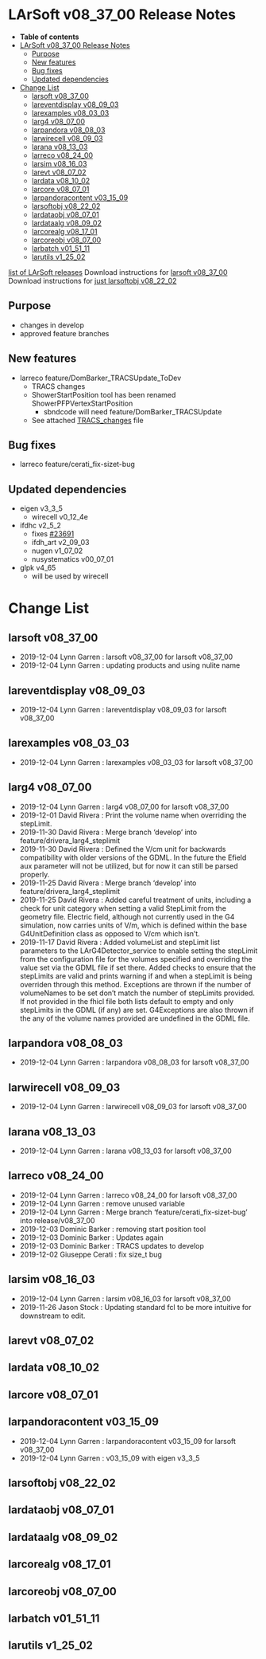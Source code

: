 LArSoft v08_37_00 Release Notes
======================================================================

-   **Table of contents**
-   [LArSoft v08_37_00 Release Notes](#LArSoft-v08_37_00-Release-Notes)
    -   [Purpose](#Purpose)
    -   [New features](#New-features)
    -   [Bug fixes](#Bug-fixes)
    -   [Updated dependencies](#Updated-dependencies)
-   [Change List](#Change-List)
    -   [larsoft v08_37_00](#larsoft-v08_37_00)
    -   [lareventdisplay v08_09_03](#lareventdisplay-v08_09_03)
    -   [larexamples v08_03_03](#larexamples-v08_03_03)
    -   [larg4 v08_07_00](#larg4-v08_07_00)
    -   [larpandora v08_08_03](#larpandora-v08_08_03)
    -   [larwirecell v08_09_03](#larwirecell-v08_09_03)
    -   [larana v08_13_03](#larana-v08_13_03)
    -   [larreco v08_24_00](#larreco-v08_24_00)
    -   [larsim v08_16_03](#larsim-v08_16_03)
    -   [larevt v08_07_02](#larevt-v08_07_02)
    -   [lardata v08_10_02](#lardata-v08_10_02)
    -   [larcore v08_07_01](#larcore-v08_07_01)
    -   [larpandoracontent v03_15_09](#larpandoracontent-v03_15_09)
    -   [larsoftobj v08_22_02](#larsoftobj-v08_22_02)
    -   [lardataobj v08_07_01](#lardataobj-v08_07_01)
    -   [lardataalg v08_09_02](#lardataalg-v08_09_02)
    -   [larcorealg v08_17_01](#larcorealg-v08_17_01)
    -   [larcoreobj v08_07_00](#larcoreobj-v08_07_00)
    -   [larbatch v01_51_11](#larbatch-v01_51_11)
    -   [larutils v1_25_02](#larutils-v1_25_02)

[list of LArSoft releases](LArSoft_release_list)
Download instructions for [larsoft v08_37_00](http://scisoft.fnal.gov/scisoft/bundles/larsoft/v08_37_00/larsoft-v08_37_00.html)
Download instructions for [just larsoftobj v08_22_02](http://scisoft.fnal.gov/scisoft/bundles/larsoftobj/v08_22_02/larsoftobj-v08_22_02.html)

Purpose
--------------------

-   changes in develop
-   approved feature branches

New features
------------------------------

-   larreco feature/DomBarker_TRACSUpdate_ToDev
    -   TRACS changes
    -   ShowerStartPosition tool has been renamed ShowerPFPVertexStartPosition
        -   sbndcode will need feature/DomBarker_TRACSUpdate
    -   See attached [TRACS_changes](https://cdcvs.fnal.gov/redmine/attachments/57322/TRACS_Changes.pdf) file

Bug fixes
------------------------

-   larreco feature/cerati_fix-sizet-bug

Updated dependencies
----------------------------------------------

-   eigen v3_3_5
    -   wirecell v0_12_4e
-   ifdhc v2_5_2
    -   fixes [\#23691](/redmine/issues/23691 "Bug: findMatchingFiles splits paths with xroot: or root: url's wrong. (Closed)")
    -   ifdh_art v2_09_03
    -   nugen v1_07_02
    -   nusystematics v00_07_01
-   glpk v4_65
    -   will be used by wirecell

Change List
============================

larsoft v08_37_00
------------------------------------------

-   2019-12-04 Lynn Garren : larsoft v08_37_00 for larsoft v08_37_00
-   2019-12-04 Lynn Garren : updating products and using nulite name

lareventdisplay v08_09_03
----------------------------------------------------------

-   2019-12-04 Lynn Garren : lareventdisplay v08_09_03 for larsoft v08_37_00

larexamples v08_03_03
--------------------------------------------------

-   2019-12-04 Lynn Garren : larexamples v08_03_03 for larsoft v08_37_00

larg4 v08_07_00
--------------------------------------

-   2019-12-04 Lynn Garren : larg4 v08_07_00 for larsoft v08_37_00
-   2019-12-01 David Rivera : Print the volume name when overriding the stepLimit.
-   2019-11-30 David Rivera : Merge branch ‘develop’ into feature/drivera_larg4_steplimit
-   2019-11-30 David Rivera : Defined the V/cm unit for backwards compatibility with older versions of the GDML. In the future the Efield aux parameter will not be utilized, but for now it can still be parsed properly.
-   2019-11-25 David Rivera : Merge branch ‘develop’ into feature/drivera_larg4_steplimit
-   2019-11-25 David Rivera : Added careful treatment of units, including a check for unit category when setting a valid StepLimit from the geometry file. Electric field, although not currently used in the G4 simulation, now carries units of V/m, which is defined within the base G4UnitDefinition class as opposed to V/cm which isn’t.
-   2019-11-17 David Rivera : Added volumeList and stepLimit list parameters to the LArG4Detector_service to enable setting the stepLimit from the configuration file for the volumes specified and overriding the value set via the GDML file if set there. Added checks to ensure that the stepLimits are valid and prints warning if and when a stepLimit is being overriden through this method. Exceptions are thrown if the number of volumeNames to be set don’t match the number of stepLimits provided. If not provided in the fhicl file both lists default to empty and only stepLimits in the GDML (if any) are set. G4Exceptions are also thrown if the any of the volume names provided are undefined in the GDML file.

larpandora v08_08_03
------------------------------------------------

-   2019-12-04 Lynn Garren : larpandora v08_08_03 for larsoft v08_37_00

larwirecell v08_09_03
--------------------------------------------------

-   2019-12-04 Lynn Garren : larwirecell v08_09_03 for larsoft v08_37_00

larana v08_13_03
----------------------------------------

-   2019-12-04 Lynn Garren : larana v08_13_03 for larsoft v08_37_00

larreco v08_24_00
------------------------------------------

-   2019-12-04 Lynn Garren : larreco v08_24_00 for larsoft v08_37_00
-   2019-12-04 Lynn Garren : remove unused variable
-   2019-12-04 Lynn Garren : Merge branch ‘feature/cerati_fix-sizet-bug’ into release/v08_37_00
-   2019-12-03 Dominic Barker : removing start position tool
-   2019-12-03 Dominic Barker : Updates again
-   2019-12-03 Dominic Barker : TRACS updates to develop
-   2019-12-02 Giuseppe Cerati : fix size_t bug

larsim v08_16_03
----------------------------------------

-   2019-12-04 Lynn Garren : larsim v08_16_03 for larsoft v08_37_00
-   2019-11-26 Jason Stock : Updating standard fcl to be more intuitive for downstream to edit.

larevt v08_07_02
----------------------------------------

lardata v08_10_02
------------------------------------------

larcore v08_07_01
------------------------------------------

larpandoracontent v03_15_09
--------------------------------------------------------------

-   2019-12-04 Lynn Garren : larpandoracontent v03_15_09 for larsoft v08_37_00
-   2019-12-04 Lynn Garren : v03_15_09 with eigen v3_3_5

larsoftobj v08_22_02
------------------------------------------------

lardataobj v08_07_01
------------------------------------------------

lardataalg v08_09_02
------------------------------------------------

larcorealg v08_17_01
------------------------------------------------

larcoreobj v08_07_00
------------------------------------------------

larbatch v01_51_11
--------------------------------------------

larutils v1_25_02
------------------------------------------
